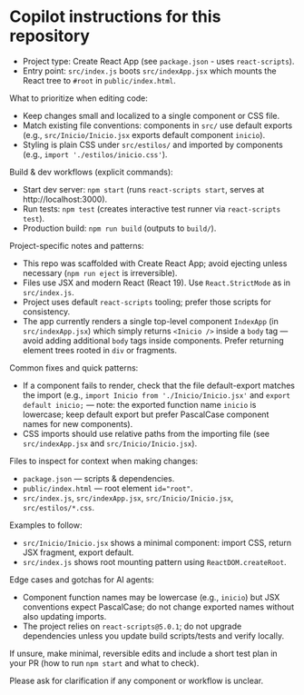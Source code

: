 # Copilot instructions for this repository

- Project type: Create React App (see `package.json` - uses `react-scripts`).
- Entry point: `src/index.js` boots `src/indexApp.jsx` which mounts the React tree to `#root` in `public/index.html`.

What to prioritize when editing code:
- Keep changes small and localized to a single component or CSS file.
- Match existing file conventions: components in `src/` use default exports (e.g., `src/Inicio/Inicio.jsx` exports default component `inicio`).
- Styling is plain CSS under `src/estilos/` and imported by components (e.g., `import './estilos/inicio.css'`).

Build & dev workflows (explicit commands):
- Start dev server: `npm start` (runs `react-scripts start`, serves at http://localhost:3000).
- Run tests: `npm test` (creates interactive test runner via `react-scripts test`).
- Production build: `npm run build` (outputs to `build/`).

Project-specific notes and patterns:
- This repo was scaffolded with Create React App; avoid ejecting unless necessary (`npm run eject` is irreversible).
- Files use JSX and modern React (React 19). Use `React.StrictMode` as in `src/index.js`.
- Project uses default `react-scripts` tooling; prefer those scripts for consistency.
- The app currently renders a single top-level component `IndexApp` (in `src/indexApp.jsx`) which simply returns `<Inicio />` inside a `body` tag — avoid adding additional `body` tags inside components. Prefer returning element trees rooted in `div` or fragments.

Common fixes and quick patterns:
- If a component fails to render, check that the file default-export matches the import (e.g., `import Inicio from './Inicio/Inicio.jsx'` and `export default inicio;` — note: the exported function name `inicio` is lowercase; keep default export but prefer PascalCase component names for new components).
- CSS imports should use relative paths from the importing file (see `src/indexApp.jsx` and `src/Inicio/Inicio.jsx`).

Files to inspect for context when making changes:
- `package.json` — scripts & dependencies.
- `public/index.html` — root element `id="root"`.
- `src/index.js`, `src/indexApp.jsx`, `src/Inicio/Inicio.jsx`, `src/estilos/*.css`.

Examples to follow:
- `src/Inicio/Inicio.jsx` shows a minimal component: import CSS, return JSX fragment, export default.
- `src/index.js` shows root mounting pattern using `ReactDOM.createRoot`.

Edge cases and gotchas for AI agents:
- Component function names may be lowercase (e.g., `inicio`) but JSX conventions expect PascalCase; do not change exported names without also updating imports.
- The project relies on `react-scripts@5.0.1`; do not upgrade dependencies unless you update build scripts/tests and verify locally.

If unsure, make minimal, reversible edits and include a short test plan in your PR (how to run `npm start` and what to check).

Please ask for clarification if any component or workflow is unclear.
